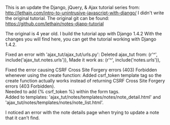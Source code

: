 This is an update the Django, jQuery, & Ajax tutorial series from: http://lethain.com/intro-to-unintrusive-javascript-with-django/
I didn't write the original tutorial.  The original git can be found: https://github.com/lethain/notes-djapp-tutorial 

The original is 4 year old.  I build the tutorial app with Django 1.4.2
With the changes you will find here, you can get the tutorial 
working with Django 1.4.2.

﻿Fixed an error with 'ajax_tut/ajax_tut/urls.py':
Deleted ajax_tut from:  (r'^', include('ajax_tut.notes.urls')), 
Made it work as:        (r'^', include('notes.urls')),

Fixed the error causing CSRF Cross Site Forgery errors (403) Forbidden whenever using the create function:
Added csrf_token template tag so the create function actually works instead of returning CSRF Cross Site Forgery errors (403 Forbidden).  
Needed to add {% csrf_token %} within the form tags.  
Added to templates: 'ajax_tut/notes/templates/notes/note_detail.html' and 'ajax_tut/notes/templates/notes/note_list.html'.

I noticed an error with the note details page when trying to update a note that it can't find.
